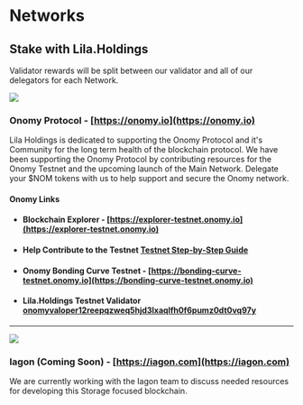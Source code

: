# Networks

## Stake with Lila.Holdings
Validator rewards will be split between our validator and all of our delegators for each Network.

<img src="/images/onomy-logo-black.svg" class="network-logo" />

### Onomy Protocol - [https://onomy.io](https://onomy.io)
Lila Holdings is dedicated to supporting the Onomy Protocol and it's Community for the long term health of the blockchain protocol. We have been supporting the Onomy Protocol by contributing resources for the Onomy Testnet and the upcoming launch of the Main Network. Delegate your $NOM tokens with us to help support and secure the Onomy network.

#### Onomy Links
- #### Blockchain Explorer - [https://explorer-testnet.onomy.io](https://explorer-testnet.onomy.io)

- #### Help Contribute to the Testnet [Testnet Step-by-Step Guide](https://onomy.notion.site/onomy/The-Onomy-Testnet-A-Step-by-Step-Tutorial-00c2c8e3bc634252be8f89bbe0e16f07)

- #### Onomy Bonding Curve Testnet - [https://bonding-curve-testnet.onomy.io](https://bonding-curve-testnet.onomy.io)

- #### Lila.Holdings Testnet Validator [onomyvaloper12reepqzweq5hjd3lxaqlfh0f6pumz0dt0vq97y](https://explorer-testnet.onomy.io/validators/onomyvaloper12reepqzweq5hjd3lxaqlfh0f6pumz0dt0vq97y)

- - -

<img src="/images/iagon-logo.svg" class="network-logo dark" />

### Iagon (Coming Soon) - [https://iagon.com](https://iagon.com)
We are currently working with the Iagon team to discuss needed resources for developing this Storage focused blockchain.